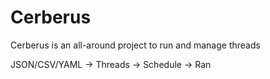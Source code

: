 # Cerberus
Cerberus is an all-around project to run and manage threads

JSON/CSV/YAML -> Threads -> Schedule -> Ran